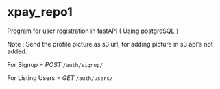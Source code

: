 # xpay_repo1
Program for user registration in fastAPI ( Using postgreSQL )


Note : Send the profile picture as s3 url, for adding picture in s3 api's not added.

For Signup = *POST*  ```/auth/signup/```

For Listing Users = *GET* ```/auth/users/```
